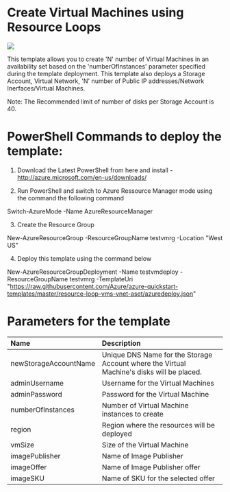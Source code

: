 # Create Virtual Machines using Resource Loops

<a href="https://portal.azure.com/#create/Microsoft.Template/uri/https%3A%2F%2Fraw.githubusercontent.com%2Fteodelas%2Fazure-templates%2Fmaster%2Fresource-loop-vms-LB%2FTemplates%2Fazuredeploy.json" target="_blank">
    <img src="http://azuredeploy.net/deploybutton.png"/>
</a>

This template allows you to create 'N' number of Virtual Machines in an availability set based on the 'numberOfInstances' parameter specified during the template deployment. This template also deploys a Storage Account, Virtual Network, 'N' number of Public IP addresses/Network Inerfaces/Virtual Machines.

Note: The Recommended limit of number of disks per Storage Account is 40.

# PowerShell Commands to deploy the template:

1) Download the Latest PowerShell from here and install - http://azure.microsoft.com/en-us/downloads/

2) Run PowerShell and switch to Azure Ressource Manager mode using the command the following command

Switch-AzureMode -Name AzureResourceManager

3) Create the Resource Group

New-AzureResourceGroup -ResourceGroupName testvmrg -Location "West US"

4) Deploy this template using the command below

New-AzureResourceGroupDeployment -Name testvmdeploy -ResourceGroupName testvmrg -TemplateUri "https://raw.githubusercontent.com/Azure/azure-quickstart-templates/master/resource-loop-vms-vnet-aset/azuredeploy.json"


# Parameters for the template

| Name   | Description    |
|:--- |:---|
| newStorageAccountName  | Unique DNS Name for the Storage Account where the Virtual Machine's disks will be placed. |
| adminUsername  | Username for the Virtual Machines  |
| adminPassword  | Password for the Virtual Machine  |
| numberOfInstances  | Number of Virtual Machine instances to create  |
| region | Region where the resources will be deployed |
| vmSize | Size of the Virtual Machine |
| imagePublisher | Name of Image Publisher |
| imageOffer | Name of Image Publisher offer |
| imageSKU | Name of SKU for the selected offer |
